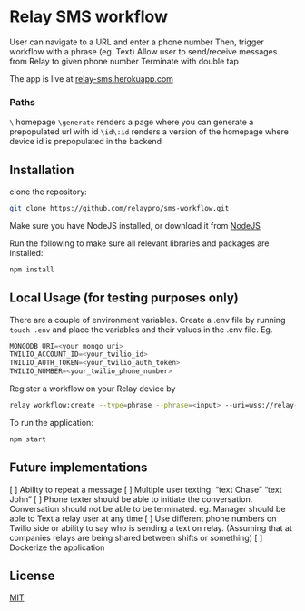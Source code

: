 
# Relay SMS workflow

User can navigate to a URL and enter a phone number
Then, trigger workflow with a phrase (eg. Text)
Allow user to send/receive messages from Relay to given phone number
Terminate with double tap

The app is live at [relay-sms.herokuapp.com](http://relay-sms.herokuapp.com/)

### Paths
`\` homepage
`\generate` renders a page where you can generate a prepopulated url with id
`\id\:id` renders a version of the homepage where device id is prepopulated in the backend

## Installation

clone the repository: 

```bash
git clone https://github.com/relaypro/sms-workflow.git
```

Make sure you have NodeJS installed, or download it from [NodeJS](https://nodejs.org/en/download/)

Run the following to make sure all relevant libraries and packages are installed:
```bash
npm install
```


## Local Usage (for testing purposes only)

There are a couple of environment variables. Create a .env file by running `touch .env` and place the variables and their values in the .env file.
Eg. 
```python
MONGODB_URI=<your_mongo_uri>
TWILIO_ACCOUNT_ID=<your_twilio_id>
TWILIO_AUTH_TOKEN=<your_twilio_auth_token>
TWILIO_NUMBER=<your_twilio_phone_number>
```

Register a workflow on your Relay device by

```bash
relay workflow:create --type=phrase --phrase=<input> --uri=wss://relay-sms.herokuapp.com/twilio --name twilio <device_id>
```

To run the application: 
```bash
npm start
```




## Future implementations
[ ] Ability to repeat a message
[ ] Multiple user texting: “text Chase” “text John”
[ ] Phone texter should be able to initiate the conversation. Conversation should not be able to be terminated. eg. Manager should be able to Text a relay user at any time
[ ] Use different phone numbers on Twilio side or ability to say who is sending a text on relay. (Assuming that at companies relays are being shared between shifts or something)
[ ] Dockerize the application

## License
[MIT](https://choosealicense.com/licenses/mit/)